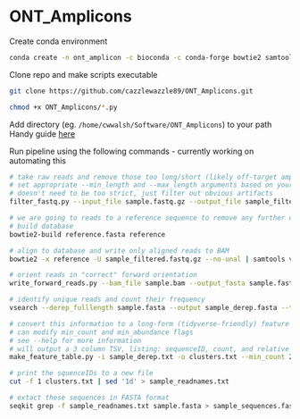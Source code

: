 # ONT_Amplicons
 
Create conda environment
```bash
conda create -n ont_amplicon -c bioconda -c conda-forge bowtie2 samtools seqiolib seqkit vsearch pandas -y
```

Clone repo and make scripts executable
 ```bash
git clone https://github.com/cazzlewazzle89/ONT_Amplicons.git

chmod +x ONT_Amplicons/*.py
```

Add directory (eg. `/home/cwwalsh/Software/ONT_Amplicons`) to your path  
Handy guide [here](https://linuxize.com/post/how-to-add-directory-to-path-in-linux/) 

Run pipeline using the following commands - currently working on automating this
```bash
# take raw reads and remove those too long/short (likely off-target amplicons)
# set appropriate --min_length and --max_length arguments based on your expected amplicon size
# doesn't need to be too strict, just filter out obvious artifacts
filter_fastq.py --input_file sample.fastq.gz --output_file sample_filtered.fastq.gz --min_length 580 --max_length 650

# we are going to reads to a reference sequence to remove any further off-target amplicons
# build database
bowtie2-build reference.fasta reference

# align to database and write only aligned reads to BAM
bowtie2 -x reference -U sample_filtered.fastq.gz --no-unal | samtools view -b sample.bam

# orient reads in "correct" forward orientation
write_forward_reads.py --bam_file sample.bam --output_fasta sample.fasta

# identify unique reads and count their frequency
vsearch --derep_fulllength sample.fasta --output sample_derep.fasta --threads 10 --uc sample_derep.txt

# convert this information to a long-form (tidyverse-friendly) feature table
# can modify min_count and min_abundance flags
# see --help for more information 
# will output a 3 column TSV, listing: sequenceID, count, and relative abundance for each unique seqeunce
make_feature_table.py -i sample_derep.txt -o clusters.txt --min_count 2 --min_abundance 0.1

# print the squenceIDs to a new file
cut -f 1 clusters.txt | sed '1d' > sample_readnames.txt

# extact these sequences in FASTA format
seqkit grep -f sample_readnames.txt sample.fasta > sample_sequences.fasta
```